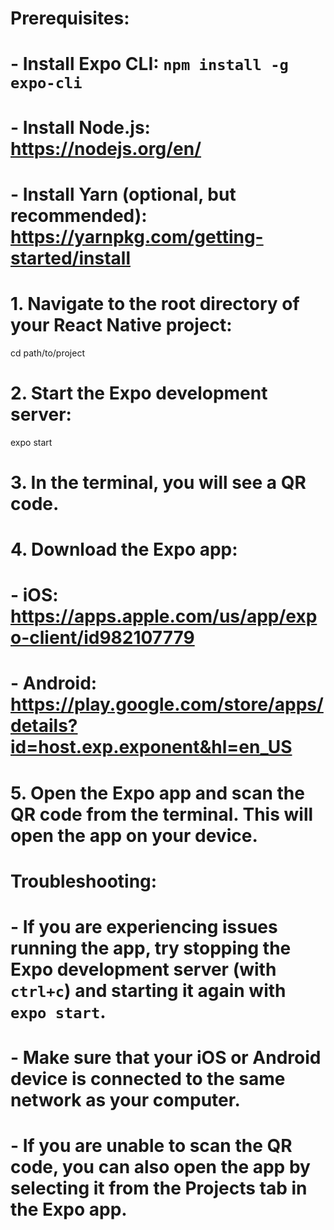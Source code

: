 # Prerequisites:

# - Install Expo CLI: `npm install -g expo-cli`

# - Install Node.js: https://nodejs.org/en/

# - Install Yarn (optional, but recommended): https://yarnpkg.com/getting-started/install

# 1. Navigate to the root directory of your React Native project:

cd path/to/project

# 2. Start the Expo development server:

expo start

# 3. In the terminal, you will see a QR code.

# 4. Download the Expo app:

# - iOS: https://apps.apple.com/us/app/expo-client/id982107779

# - Android: https://play.google.com/store/apps/details?id=host.exp.exponent&hl=en_US

# 5. Open the Expo app and scan the QR code from the terminal. This will open the app on your device.

# Troubleshooting:

# - If you are experiencing issues running the app, try stopping the Expo development server (with `ctrl+c`) and starting it again with `expo start`.

# - Make sure that your iOS or Android device is connected to the same network as your computer.

# - If you are unable to scan the QR code, you can also open the app by selecting it from the Projects tab in the Expo app.
